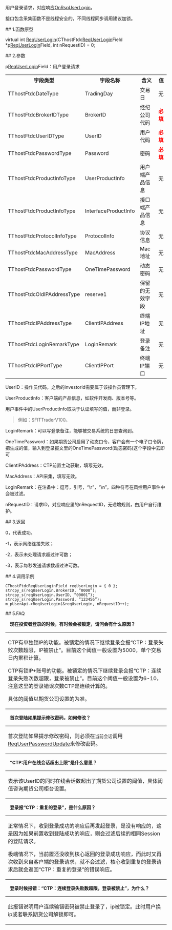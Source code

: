 <p>用户登录请求，对应响应<a href="../../../HQJK/CTHOSTFTDCMDSPI/ONRSPUSERLOGIN/">OnRspUserLogin</a>。</p>
<p>接口包含采集函数不是线程安全的，不同线程同步调用建议加锁。</p>
<span class="anchor" id="0929967c-ca10-404a-b27e-0c664255c90a"></span>
## 1.函数原型
<p>virtual int <a href="../../../HQJK/CTHOSTFTDCMDAPI/REQUSERLOGIN/">ReqUserLogin</a>(CThostFtdc<a href="../../../HQJK/CTHOSTFTDCMDAPI/REQUSERLOGIN/">ReqUserLogin</a>Field *p<a href="../../../HQJK/CTHOSTFTDCMDAPI/REQUSERLOGIN/">ReqUserLogin</a>Field, int nRequestID) = 0;</p>
<span class="anchor" id="0c06669a-3ba4-4b3e-a858-7d3ec96b3551"></span>
## 2.参数
<p>p<a href="../../../HQJK/CTHOSTFTDCMDAPI/REQUSERLOGIN/">ReqUserLogin</a>Field：用户登录请求</p>
<table><tr><th style="TEXT-ALIGN: center;">字段类型</th><th style="TEXT-ALIGN: center;">字段名称</th><th style="TEXT-ALIGN: center;">含义</th><th style="TEXT-ALIGN: center;">值</th></tr><tr><td style="TEXT-ALIGN: left;">TThostFtdcDateType</td>
<td style="TEXT-ALIGN: left;">TradingDay</td>
<td style="TEXT-ALIGN: left;">交易日</td>
<td style="TEXT-ALIGN: left;">无</td>
</tr>
<tr><td style="TEXT-ALIGN: left;">TThostFtdcBrokerIDType</td>
<td style="TEXT-ALIGN: left;">BrokerID</td>
<td style="TEXT-ALIGN: left;">经纪公司代码</td>
<td style="TEXT-ALIGN: left;"><strong><font color="#FF0000">必填</font></strong></td>
</tr>
<tr><td style="TEXT-ALIGN: left;">TThostFtdcUserIDType</td>
<td style="TEXT-ALIGN: left;">UserID</td>
<td style="TEXT-ALIGN: left;">用户代码</td>
<td style="TEXT-ALIGN: left;"><strong><font color="#FF0000">必填</font></strong></td>
</tr>
<tr><td style="TEXT-ALIGN: left;">TThostFtdcPasswordType</td>
<td style="TEXT-ALIGN: left;">Password</td>
<td style="TEXT-ALIGN: left;">密码</td>
<td style="TEXT-ALIGN: left;"><strong><font color="#FF0000">必填</font></strong></td>
</tr>
<tr><td style="TEXT-ALIGN: left;">TThostFtdcProductInfoType</td>
<td style="TEXT-ALIGN: left;">UserProductInfo</td>
<td style="TEXT-ALIGN: left;">用户端产品信息</td>
<td style="TEXT-ALIGN: left;">无</td>
</tr>
<tr><td style="TEXT-ALIGN: left;">TThostFtdcProductInfoType</td>
<td style="TEXT-ALIGN: left;">InterfaceProductInfo</td>
<td style="TEXT-ALIGN: left;">接口端产品信息</td>
<td style="TEXT-ALIGN: left;">无</td>
</tr>
<tr><td style="TEXT-ALIGN: left;">TThostFtdcProtocolInfoType</td>
<td style="TEXT-ALIGN: left;">ProtocolInfo</td>
<td style="TEXT-ALIGN: left;">协议信息</td>
<td style="TEXT-ALIGN: left;">无</td>
</tr>
<tr><td style="TEXT-ALIGN: left;">TThostFtdcMacAddressType</td>
<td style="TEXT-ALIGN: left;">MacAddress</td>
<td style="TEXT-ALIGN: left;">Mac地址</td>
<td style="TEXT-ALIGN: left;">无</td>
</tr>
<tr><td style="TEXT-ALIGN: left;">TThostFtdcPasswordType</td>
<td style="TEXT-ALIGN: left;">OneTimePassword</td>
<td style="TEXT-ALIGN: left;">动态密码</td>
<td style="TEXT-ALIGN: left;">无</td>
</tr>
<tr><td style="TEXT-ALIGN: left;">TThostFtdcOldIPAddressType</td>
<td style="TEXT-ALIGN: left;">reserve1</td>
<td style="TEXT-ALIGN: left;">保留的无效字段</td>
<td style="TEXT-ALIGN: left;">无</td>
</tr>
<tr><td style="TEXT-ALIGN: left;">TThostFtdcIPAddressType</td>
<td style="TEXT-ALIGN: left;">ClientIPAddress</td>
<td style="TEXT-ALIGN: left;">终端IP地址</td>
<td style="TEXT-ALIGN: left;">无</td>
</tr>
<tr><td style="TEXT-ALIGN: left;">TThostFtdcLoginRemarkType</td>
<td style="TEXT-ALIGN: left;">LoginRemark</td>
<td style="TEXT-ALIGN: left;">登录备注</td>
<td style="TEXT-ALIGN: left;">无</td>
</tr>
<tr><td style="TEXT-ALIGN: left;">TThostFtdcIPPortType</td>
<td style="TEXT-ALIGN: left;">ClientIPPort</td>
<td style="TEXT-ALIGN: left;">终端IP端口</td>
<td style="TEXT-ALIGN: left;">无</td>
</tr>
</table>
<p>UserID：操作员代码，之后的investorid需要属于该操作员管理下。</p>
<p>UserProductInfo：客户端的产品信息，如软件开发商、版本号等。</p>
<p>用户事件中的UserProductInfo取决于认证填写的值，而非登录。</p>
<blockquote>
<p>例如：SFITTraderV100。</p>
</blockquote>
<p>LoginRemark：可以写登录备注，能够被交易系统的日志查询到。</p>
<p>OneTimePassword：如果期货公司启用了动态口令，客户会有一个电子口令牌，把生成的值，输入到登录报文里的OneTimePassword(动态密码)这个字段中去即可</p>
<p>ClientIPAddress：CTP前置主动获取，填写无效。</p>
<p>MacAddress：API采集，填写无效。</p>
<p>LoginRemark：在注备中：逗号，引号，“\r”，“\n”。四种符号在风控用户事件中会被过滤。</p>
<p>nRequestID：请求ID，对应响应里的nRequestID，无递增规则，由用户自行维护。</p>
<span class="anchor" id="6ff6bd58-bb1f-4fdb-b545-dd04fb37c039"></span>
## 3.返回
<p>0，代表成功。</p>
<p>-1，表示网络连接失败；</p>
<p>-2，表示未处理请求超过许可数；</p>
<p>-3，表示每秒发送请求数超过许可数。</p>
<span class="anchor" id="56be5162-7bb7-4d2c-8b45-112eca8c7fec"></span>
## 4.调用示例
<pre><code>CThostFtdcReqUserLoginField reqUserLogin = { 0 };
strcpy_s(reqUserLogin.BrokerID, “0000”);
strcpy_s(reqUserLogin.UserID, “00001”);
strcpy_s(reqUserLogin.Password, “123456”); 
m_pUserApi-&gt;ReqUserLogin(&amp;reqUserLogin, nRequestID++);
</code></pre>
<span class="anchor" id="79818ab2-5dc5-43b2-b3ed-cc6b45a02966"></span>
## 5.FAQ
<p><div class="region_i"><p class="region_header" id="region_header_1" style="padding-left: 1em;font-weight : bold;text-indent: 0px;text-align: left;">现在投资者登录的时候，有时候会被锁定，请问会有什么原因？</p><div class="region_panel" id="region_panel_1" style="display:block;"><table><tr><td>
<p>CTP有单独锁IP的功能。被锁定的情况下继续登录会报“CTP：登录失败次数超限，IP被禁止”。目前这个阈值一般设置为5000，单个交易日内累积计算。</p>
<p>CTP有锁IP+账号的功能。被锁定的情况下继续登录会报“CTP：连续登录失败次数超限，登录被禁止”。目前这个阈值一般设置为6-10，注意这里的登录错误次数CTP是连续计算的。</p>
<p>具体的阈值以期货公司设置的为准。</p>
</td></tr></table>
</div><p class="region_tail" id="region_tail_1" style="border-top-color:transparent;border-bottom-width:0;"></p></div></p>
<p><div class="region_i"><p class="region_header" id="region_header_2" style="padding-left: 1em;font-weight : bold;text-indent: 0px;text-align: left;">首次登陆如果提示修改密码，如何修改？</p><div class="region_panel" id="region_panel_2" style="display:block;"><table><tr><td>
<p>首次登陆如果提示修改密码，则必须在<code>当前会话</code>调用<a href="../REQUSERPASSWORDUPDATE/">ReqUserPasswordUpdate</a>来修改密码。</p>
</td></tr></table>
</div><p class="region_tail" id="region_tail_2" style="border-top-color:transparent;border-bottom-width:0;"></p></div></p>
<p><div class="region_i"><p class="region_header" id="region_header_3" style="padding-left: 1em;font-weight : bold;text-indent: 0px;text-align: left;">“CTP:用户在线会话超出上限”是什么意思？</p><div class="region_panel" id="region_panel_3" style="display:block;"><table><tr><td>
<p>表示该UserID的同时在线会话数超出了期货公司设置的阈值，具体阈值咨询期货公司柜台设置。</p>
</td></tr></table>
</div><p class="region_tail" id="region_tail_3" style="border-top-color:transparent;border-bottom-width:0;"></p></div></p>
<p><div class="region_i"><p class="region_header" id="region_header_4" style="padding-left: 1em;font-weight : bold;text-indent: 0px;text-align: left;">登录报“CTP：重复的登录”，是什么原因？</p><div class="region_panel" id="region_panel_4" style="display:block;"><table><tr><td>
<p>正常情况下，收到登录成功的响应后再发起登录，是没有响应的，这是因为如果前置收到登陆成功的响应，则会过滤后续的相同Session的登陆请求。</p>
<p>极端情况下，当前置还没收到核心返回的登录成功响应，而此时又再次收到来自客户端的登录请求，就不会过滤，核心收到重复的登录请求后就会返回“CTP：重复的登录”的错误响应。</p>
</td></tr></table>
</div><p class="region_tail" id="region_tail_4" style="border-top-color:transparent;border-bottom-width:0;"></p></div></p>
<p><div class="region_i"><p class="region_header" id="region_header_5" style="padding-left: 1em;font-weight : bold;text-indent: 0px;text-align: left;">登录时候报错：“CTP：连续登录失败数超限，登录被禁止”，为什么？</p><div class="region_panel" id="region_panel_5" style="display:block;"><table><tr><td>
<p>此报错说明用户连续输错密码被禁止登录了，ip被锁定。此时用户换ip或者联系期货公司解锁即可。</p>
</td></tr></table>
</div><p class="region_tail" id="region_tail_5" style="border-top-color:transparent;border-bottom-width:0;"></p></div></p>
